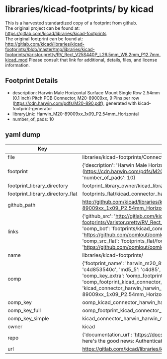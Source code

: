 # libraries/kicad-footprints/ by kicad  
This is a harvested standardized copy of a footprint from github.  
The original project can be found at:  
https://gitlab.com/kicad/libraries/kicad-footprints  
The original footprint can be found at:
http://gitlab.com/kicad/libraries/kicad-footprints//blob/master/tmp/libraries/kicad-footprints/Varistor.pretty/RV_Rect_V25S440P_L26.5mm_W8.2mm_P12.7mm.kicad_mod
Please consult that link for additional, details, files, and license information.  
## Footprint Details
* description: Harwin Male Horizontal Surface Mount Single Row 2.54mm (0.1 inch) Pitch PCB Connector, M20-89009xx, 9 Pins per row (https://cdn.harwin.com/pdfs/M20-890.pdf), generated with kicad-footprint-generator  
* libraryLink: Harwin_M20-89009xx_1x09_P2.54mm_Horizontal  
* number_of_pads: 10  
## yaml dump  
| Key | Value |  
| --- | --- |  
| file | libraries/kicad-footprints/Connector_Harwin.pretty/Harwin_M20-89009xx_1x09_P2.54mm_Horizontal.kicad_mod |  
| footprint | {'description': 'Harwin Male Horizontal Surface Mount Single Row 2.54mm (0.1 inch) Pitch PCB Connector, M20-89009xx, 9 Pins per row (https://cdn.harwin.com/pdfs/M20-890.pdf), generated with kicad-footprint-generator', 'libraryLink': 'Harwin_M20-89009xx_1x09_P2.54mm_Horizontal', 'number_of_pads': 10} |  
| footprint_library_directory | footprint_library_owner/kicad_libraries/kicad-footprints/ |  
| footprint_library_directory_flat | footprints_flat/kicad_connector_harwin_harwin_m20_89009xx_1x09_p2_54mm_horizontal/working |  
| github_path | http://github.com/kicad/libraries/kicad-footprints//blob/master/tmp/libraries/kicad-footprints/Connector_Harwin.pretty/Harwin_M20-89009xx_1x09_P2.54mm_Horizontal.kicad_mod |  
| links | {'github_src': 'http://gitlab.com/kicad/libraries/kicad-footprints//blob/master/tmp/libraries/kicad-footprints/Varistor.pretty/RV_Rect_V25S440P_L26.5mm_W8.2mm_P12.7mm.kicad_mod', 'github_src_repo': 'https://gitlab.com/kicad/libraries/kicad-footprints', 'oomp_bot': 'footprints/kicad_connector_harwin_harwin_m20_89009xx_1x09_p2_54mm_horizontal/working', 'oomp_bot_github': 'https://github.com/oomlout/oomlout_oomp_footprint_bot/tree/main/footprints/kicad_connector_harwin_harwin_m20_89009xx_1x09_p2_54mm_horizontal/working', 'oomp_src_flat': 'footprints_flat/footprints_flat/kicad_connector_harwin_harwin_m20_89009xx_1x09_p2_54mm_horizontal/working', 'oomp_src_flat_github': 'https://github.com/oomlout/oomlout_oomp_footprint_src/tree/main/footprints_flat/kicad_connector_harwin_harwin_m20_89009xx_1x09_p2_54mm_horizontal/working'} |  
| name | libraries/kicad-footprints/ |  
| oomp | {'footprint_name': 'harwin_m20_89009xx_1x09_p2_54mm_horizontal', 'library_name': 'connector_harwin', 'md5': 'c4d853540c9e582eee11c679f5679c39', 'md5_10': 'c4d853540c', 'md5_5': 'c4d85', 'md5_6': 'c4d853', 'oomp_key': 'oomp_kicad_connector_harwin_harwin_m20_89009xx_1x09_p2_54mm_horizontal', 'oomp_key_extra': 'oomp_footprint_kicad_connector_harwin_harwin_m20_89009xx_1x09_p2_54mm_horizontal', 'oomp_key_full': 'oomp_footprint_kicad_connector_harwin_harwin_m20_89009xx_1x09_p2_54mm_horizontal_c4d853', 'oomp_key_simple': 'kicad_connector_harwin_harwin_m20_89009xx_1x09_p2_54mm_horizontal', 'original_filename': 'libraries/kicad-footprints/Connector_Harwin.pretty/Harwin_M20-89009xx_1x09_P2.54mm_Horizontal.kicad_mod', 'owner_name': 'kicad'} |  
| oomp_key | oomp_kicad_connector_harwin_harwin_m20_89009xx_1x09_p2_54mm_horizontal |  
| oomp_key_full | oomp_footprint_kicad_connector_harwin_harwin_m20_89009xx_1x09_p2_54mm_horizontal |  
| oomp_key_simple | kicad_connector_harwin_harwin_m20_89009xx_1x09_p2_54mm_horizontal |  
| owner | kicad |  
| repo | {'documentation_url': 'https://docs.github.com/rest/overview/resources-in-the-rest-api#rate-limiting', 'message': "API rate limit exceeded for 84.66.173.59. (But here's the good news: Authenticated requests get a higher rate limit. Check out the documentation for more details.)"} |  
| url | https://gitlab.com/kicad/libraries/kicad-footprints |  

